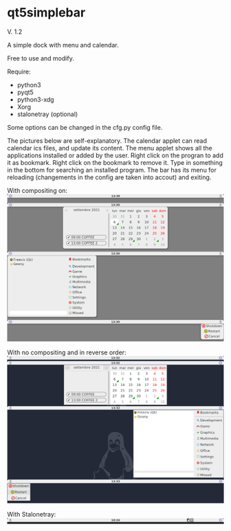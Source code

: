 # qt5simplebar
V. 1.2

A simple dock with menu and calendar.

Free to use and modify.

Require:
- python3
- pyqt5
- python3-xdg
- Xorg
- stalonetray (optional)

Some options can be changed in the cfg.py config file.

The pictures below are self-explanatory. The calendar applet can read calendar ics files, and update its content. The menu applet shows all the applications installed or added by the user. Right click on the progran to add it as bookmark. Right click on the bookmark to remove it. Type in something in the bottom for searching an installed program. The bar has its menu for reloading (changements in the config are taken into accout) and exiting.

With compositing on:
![My image](https://github.com/frank038/qt5simplebar/blob/main/screenshot1.png)

With no compositing and in reverse order:
![My image](https://github.com/frank038/qt5simplebar/blob/main/screenshot2.png)

With Stalonetray:
![My image](https://github.com/frank038/qt5simplebar/blob/main/screenshot3.png)
